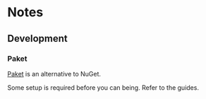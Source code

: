 # Notes

## Development

### Paket

[Paket](https://fsprojects.github.io/Paket/) is an alternative to NuGet.

Some setup is required before you can being. Refer to the guides.
